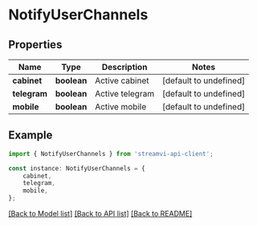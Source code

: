 # NotifyUserChannels


## Properties

Name | Type | Description | Notes
------------ | ------------- | ------------- | -------------
**cabinet** | **boolean** | Active cabinet | [default to undefined]
**telegram** | **boolean** | Active telegram | [default to undefined]
**mobile** | **boolean** | Active mobile | [default to undefined]

## Example

```typescript
import { NotifyUserChannels } from 'streamvi-api-client';

const instance: NotifyUserChannels = {
    cabinet,
    telegram,
    mobile,
};
```

[[Back to Model list]](../README.md#documentation-for-models) [[Back to API list]](../README.md#documentation-for-api-endpoints) [[Back to README]](../README.md)
